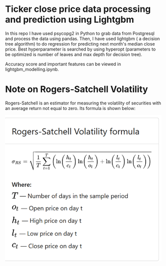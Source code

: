 # Ticker close price data processing and prediction using Lightgbm 

In this repo I have used psycopg2 in Python to grab data from Postgresql and process the data using pandas. 
Then, I have used lightgbm ( a decision tree algorithm) to do regression for predicting next month's median close price. 
Best hyperparameter is searched by using hyperopt (parameters to be optimized is number of leaves and max depth for decision tree).

Accuracy score and important features can be viewed in lightgbm_modelling.ipynb.


# Note on Rogers-Satchell Volatility

Rogers-Satchell is an estimator for measuring the volatility of securities with an average return not equal to zero. Its formula is shown below: 

![image](RS_Volatility.png)

